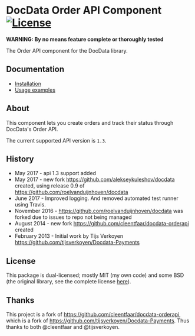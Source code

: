 # DocData Order API Component [![License](https://poser.pugx.org/cleentfaar/docdata-orderapi/license.svg)](https://packagist.org/packages/cleentfaar/docdata-orderapi)

**WARNING: By no means feature complete or thoroughly tested**

The Order API component for the DocData library.

## Documentation

- [Installation](Resources/doc/installation.md)
- [Usage examples](Resources/doc/usage.md)

## About

This component lets you create orders and track their status through DocData's Order API.

The current supported API version is `1.3`.

## History

* May 2017 - api 1.3 support added
* May 2017 - new fork https://github.com/alekseykuleshov/docdata created, using release 0.9 of https://github.com/roelvanduijnhoven/docdata
* June 2017 - Improved logging. And removed automated test runner using Travis.
* November 2016 - https://github.com/roelvanduijnhoven/docdata was forked due to issues to repo not being managed
* August 2014 - new fork https://github.com/cleentfaar/docdata-orderapi created
* February 2013 - Initial work by Tijs Verkoyen https://github.com/tijsverkoyen/Docdata-Payments

## License

This package is dual-licensed; mostly MIT (my own code) and some BSD (the original library, see the complete license [here](LICENSE)).

## Thanks

This project is a fork of https://github.com/cleentfaar/docdata-orderapi, which is a fork of https://github.com/tijsverkoyen/Docdata-Payments. Thus thanks to both @cleentfaar and @tijsverkoyen.
